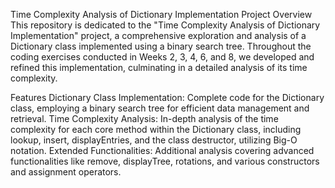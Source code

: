 Time Complexity Analysis of Dictionary Implementation
Project Overview
This repository is dedicated to the "Time Complexity Analysis of Dictionary Implementation" project, a comprehensive exploration and analysis of a Dictionary class implemented using a binary search tree. Throughout the coding exercises conducted in Weeks 2, 3, 4, 6, and 8, we developed and refined this implementation, culminating in a detailed analysis of its time complexity.

Features
Dictionary Class Implementation: Complete code for the Dictionary class, employing a binary search tree for efficient data management and retrieval.
Time Complexity Analysis: In-depth analysis of the time complexity for each core method within the Dictionary class, including lookup, insert, displayEntries, and the class destructor, utilizing Big-O notation.
Extended Functionalities: Additional analysis covering advanced functionalities like remove, displayTree, rotations, and various constructors and assignment operators.
